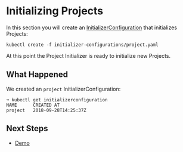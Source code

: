 # Initializing Projects

In this section you will create an [InitializerConfiguration](https://kubernetes.io/docs/admin/extensible-admission-controllers/#configure-initializers-on-the-fly) that initializes Projects:

```shell
kubectl create -f initializer-configurations/project.yaml
```

At this point the Project Initializer is ready to initialize new Projects.

## What Happened

We created an `project` InitializerConfiguration:

```shell
➜ kubectl get initializerconfiguration
NAME      CREATED AT
project   2018-09-28T14:25:37Z
```

## Next Steps

- [Demo](./05.demo.md)
